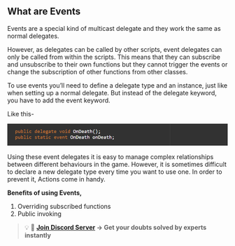 ## What are Events
Events are a special kind of multicast delegate and they work the same as normal delegates.

However, as delegates can be called by other scripts, event delegates can only be called from within the scripts. This means that they can subscribe and unsubscribe to their own functions but they cannot trigger the events or change the subscription of other functions from other classes.

To use events you’ll need to define a delegate type and an instance, just like when setting up a normal delegate. But instead of the delegate keyword, you have to add the event keyword.

Like this-

![Alt](Images/E1.png "Declaring Event")

Using these event delegates it is easy to manage complex relationships between different behaviours in the game.
However, it is sometimes difficult to declare a new delegate type every time you want to use one.
In order to prevent it, Actions come in handy.

**Benefits of using Events,**

1. Overriding subscribed functions
2. Public invoking

>💡 🚀 **[Join Discord Server](https://discord.gg/J5zDscnzms) → Get your doubts solved by experts instantly**

